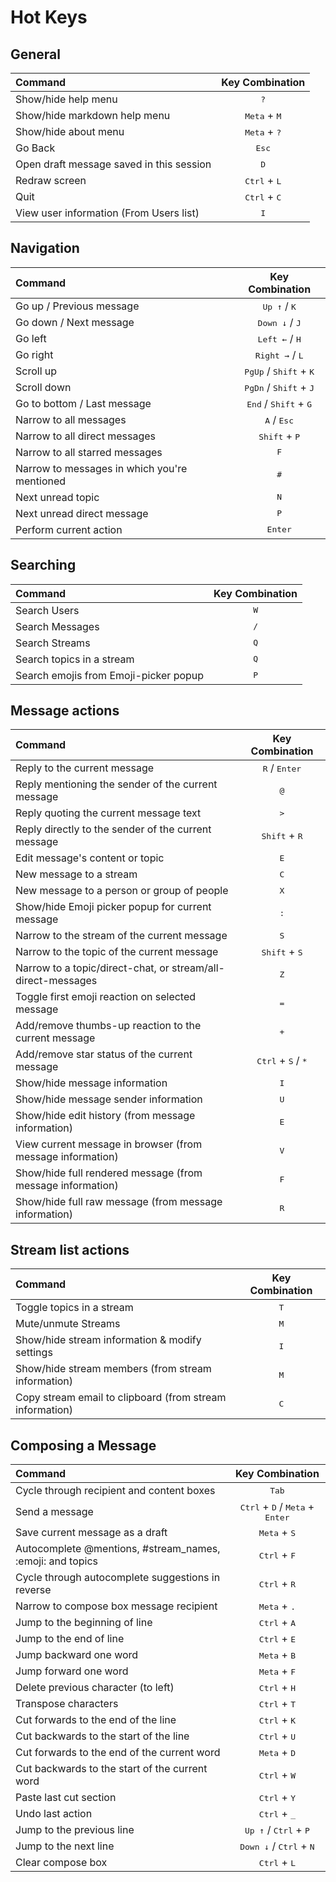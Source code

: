 <!--- Generated automatically by tools/lint-hotkeys -->
<!--- Do not modify -->

# Hot Keys
## General
|Command|Key Combination|
| :--- | :---: |
|Show/hide help menu|<kbd>?</kbd>|
|Show/hide markdown help menu|<kbd>Meta</kbd> + <kbd>M</kbd>|
|Show/hide about menu|<kbd>Meta</kbd> + <kbd>?</kbd>|
|Go Back|<kbd>Esc</kbd>|
|Open draft message saved in this session|<kbd>D</kbd>|
|Redraw screen|<kbd>Ctrl</kbd> + <kbd>L</kbd>|
|Quit|<kbd>Ctrl</kbd> + <kbd>C</kbd>|
|View user information (From Users list)|<kbd>I</kbd>|

## Navigation
|Command|Key Combination|
| :--- | :---: |
|Go up / Previous message|<kbd>Up ↑</kbd> / <kbd>K</kbd>|
|Go down / Next message|<kbd>Down ↓</kbd> / <kbd>J</kbd>|
|Go left|<kbd>Left ←</kbd> / <kbd>H</kbd>|
|Go right|<kbd>Right →</kbd> / <kbd>L</kbd>|
|Scroll up|<kbd>PgUp</kbd> / <kbd>Shift</kbd> + <kbd>K</kbd>|
|Scroll down|<kbd>PgDn</kbd> / <kbd>Shift</kbd> + <kbd>J</kbd>|
|Go to bottom / Last message|<kbd>End</kbd> / <kbd>Shift</kbd> + <kbd>G</kbd>|
|Narrow to all messages|<kbd>A</kbd> / <kbd>Esc</kbd>|
|Narrow to all direct messages|<kbd>Shift</kbd> + <kbd>P</kbd>|
|Narrow to all starred messages|<kbd>F</kbd>|
|Narrow to messages in which you're mentioned|<kbd>#</kbd>|
|Next unread topic|<kbd>N</kbd>|
|Next unread direct message|<kbd>P</kbd>|
|Perform current action|<kbd>Enter</kbd>|

## Searching
|Command|Key Combination|
| :--- | :---: |
|Search Users|<kbd>W</kbd>|
|Search Messages|<kbd>/</kbd>|
|Search Streams|<kbd>Q</kbd>|
|Search topics in a stream|<kbd>Q</kbd>|
|Search emojis from Emoji-picker popup|<kbd>P</kbd>|

## Message actions
|Command|Key Combination|
| :--- | :---: |
|Reply to the current message|<kbd>R</kbd> / <kbd>Enter</kbd>|
|Reply mentioning the sender of the current message|<kbd>@</kbd>|
|Reply quoting the current message text|<kbd>></kbd>|
|Reply directly to the sender of the current message|<kbd>Shift</kbd> + <kbd>R</kbd>|
|Edit message's content or topic|<kbd>E</kbd>|
|New message to a stream|<kbd>C</kbd>|
|New message to a person or group of people|<kbd>X</kbd>|
|Show/hide Emoji picker popup for current message|<kbd>:</kbd>|
|Narrow to the stream of the current message|<kbd>S</kbd>|
|Narrow to the topic of the current message|<kbd>Shift</kbd> + <kbd>S</kbd>|
|Narrow to a topic/direct-chat, or stream/all-direct-messages|<kbd>Z</kbd>|
|Toggle first emoji reaction on selected message|<kbd>=</kbd>|
|Add/remove thumbs-up reaction to the current message|<kbd>+</kbd>|
|Add/remove star status of the current message|<kbd>Ctrl</kbd> + <kbd>S</kbd> / <kbd>*</kbd>|
|Show/hide message information|<kbd>I</kbd>|
|Show/hide message sender information|<kbd>U</kbd>|
|Show/hide edit history (from message information)|<kbd>E</kbd>|
|View current message in browser (from message information)|<kbd>V</kbd>|
|Show/hide full rendered message (from message information)|<kbd>F</kbd>|
|Show/hide full raw message (from message information)|<kbd>R</kbd>|

## Stream list actions
|Command|Key Combination|
| :--- | :---: |
|Toggle topics in a stream|<kbd>T</kbd>|
|Mute/unmute Streams|<kbd>M</kbd>|
|Show/hide stream information & modify settings|<kbd>I</kbd>|
|Show/hide stream members (from stream information)|<kbd>M</kbd>|
|Copy stream email to clipboard (from stream information)|<kbd>C</kbd>|

## Composing a Message
|Command|Key Combination|
| :--- | :---: |
|Cycle through recipient and content boxes|<kbd>Tab</kbd>|
|Send a message|<kbd>Ctrl</kbd> + <kbd>D</kbd> / <kbd>Meta</kbd> + <kbd>Enter</kbd>|
|Save current message as a draft|<kbd>Meta</kbd> + <kbd>S</kbd>|
|Autocomplete @mentions, #stream_names, :emoji: and topics|<kbd>Ctrl</kbd> + <kbd>F</kbd>|
|Cycle through autocomplete suggestions in reverse|<kbd>Ctrl</kbd> + <kbd>R</kbd>|
|Narrow to compose box message recipient|<kbd>Meta</kbd> + <kbd>.</kbd>|
|Jump to the beginning of line|<kbd>Ctrl</kbd> + <kbd>A</kbd>|
|Jump to the end of line|<kbd>Ctrl</kbd> + <kbd>E</kbd>|
|Jump backward one word|<kbd>Meta</kbd> + <kbd>B</kbd>|
|Jump forward one word|<kbd>Meta</kbd> + <kbd>F</kbd>|
|Delete previous character (to left)|<kbd>Ctrl</kbd> + <kbd>H</kbd>|
|Transpose characters|<kbd>Ctrl</kbd> + <kbd>T</kbd>|
|Cut forwards to the end of the line|<kbd>Ctrl</kbd> + <kbd>K</kbd>|
|Cut backwards to the start of the line|<kbd>Ctrl</kbd> + <kbd>U</kbd>|
|Cut forwards to the end of the current word|<kbd>Meta</kbd> + <kbd>D</kbd>|
|Cut backwards to the start of the current word|<kbd>Ctrl</kbd> + <kbd>W</kbd>|
|Paste last cut section|<kbd>Ctrl</kbd> + <kbd>Y</kbd>|
|Undo last action|<kbd>Ctrl</kbd> + <kbd>_</kbd>|
|Jump to the previous line|<kbd>Up ↑</kbd> / <kbd>Ctrl</kbd> + <kbd>P</kbd>|
|Jump to the next line|<kbd>Down ↓</kbd> / <kbd>Ctrl</kbd> + <kbd>N</kbd>|
|Clear compose box|<kbd>Ctrl</kbd> + <kbd>L</kbd>|

